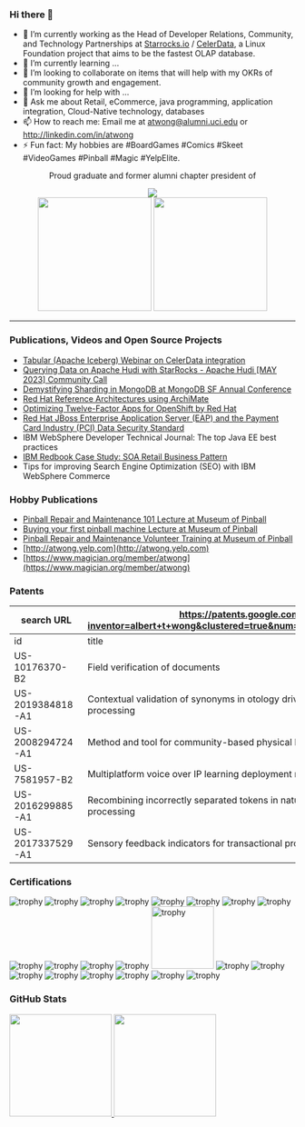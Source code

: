 ### Hi there 👋

- 🔭 I’m currently working as the Head of Developer Relations, Community, and Technology Partnerships at <a href=http://starrocks.io>Starrocks.io</a> / <a href=http://celerdata.com>CelerData</a>, a Linux Foundation project that aims to be the fastest OLAP database.
- 🌱 I’m currently learning ...
- 👯 I’m looking to collaborate on items that will help with my OKRs of community growth and engagement.
- 🤔 I’m looking for help with ...
- 💬 Ask me about Retail, eCommerce, java programming, application integration, Cloud-Native technology, databases
- 📫 How to reach me: Email me at atwong@alumni.uci.edu or http://linkedin.com/in/atwong
- ⚡ Fun fact: My hobbies are #BoardGames #Comics #Skeet #VideoGames #Pinball #Magic #YelpElite.

<div align="center">
  Proud graduate and former alumni chapter president of <p></p><a href=http://ics.uci.edu><img src=https://ics.uci.edu/wp-content/uploads/2020/06/logo-fullcolor.svg></a>
</div>

<div align="center">
  <img width=200 src=https://ikonick.com/cdn/shop/files/monopolynew-successfinal_canvas_canvas-vertical_800x800_f3dbc499-4da7-4485-a7a9-b5c47f6ceb30_640x640_crop_center.jpg?v=1684518324>
  <img width=200 src=https://ikonick.com/cdn/shop/files/monopolynew-happinessfinal_canvas_canvas-vertical_800x800_ca0527a5-96e3-464c-ad3f-31034d882516_640x640_crop_center.jpg?v=1685519551>
</div>
  
---

### Publications, Videos and Open Source Projects

- [Tabular (Apache Iceberg) Webinar on CelerData integration](https://www.youtube.com/watch?v=bAmcTrX7hCI)
- [Querying Data on Apache Hudi with StarRocks - Apache Hudi [MAY 2023] Community Call](https://www.youtube.com/watch?v=k5QmB4wmef4)
- [Demystifying Sharding in MongoDB at MongoDB SF Annual Conference](https://www.youtube.com/watch?v=8sk75-6W0ik)
- [Red Hat Reference Architectures using ArchiMate](https://github.com/alberttwong/archi_cloudnative)
- <a href="https://access.redhat.com/articles/1752483">Optimizing Twelve-Factor Apps for OpenShift by Red Hat</a>
- [Red Hat JBoss Enterprise Application Server (EAP) and the Payment Card Industry (PCI) Data Security Standard](https://access.redhat.com/articles/1752303)
- IBM WebSphere Developer Technical Journal: The top Java EE best practices
- [IBM Redbook Case Study: SOA Retail Business Pattern](https://www.redbooks.ibm.com/abstracts/redp4459.html)
- Tips for improving Search Engine Optimization (SEO) with IBM WebSphere Commerce

### Hobby Publications

- [Pinball Repair and Maintenance 101 Lecture at Museum of Pinball](https://docs.google.com/presentation/d/1T9z1QIHAD7Zl5FpS5IQhta5uxkN7DPXekaHhy5TNbjw/edit?usp=sharing)
- [Buying your first pinball machine Lecture at Museum of Pinball](https://docs.google.com/presentation/d/1wUIPCzpBDDeMunf6jlm1nsliLmKEkopaO2un71k-VRY/edit?usp=sharing)
- [Pinball Repair and Maintenance Volunteer Training at Museum of Pinball](https://docs.google.com/presentation/d/1oC25QkdXRiDE6xf_GV9VyxjrAdF7jf9XYIGuXxUgEgs/edit?usp=sharing)
- [http://atwong.yelp.com](http://atwong.yelp.com)
- [https://www.magician.org/member/atwong](https://www.magician.org/member/atwong)

### Patents

|search URL      |<a href="https://patents.google.com/?inventor=albert+t+wong&clustered=true&num=25&oq=albert+t+wong">https://patents.google.com/?inventor=albert+t+wong&clustered=true&num=25&oq=albert+t+wong</a>|
|----------------|----------------------------------------------------------------------------------------|
|id	|title        |                                                                                        |
|US-10176370-B2	|Field verification of documents |                                                                                        |
|US-2019384818-A1	|Contextual validation of synonyms in otology driven natural language processing |                                                                                        |
|US-2008294724-A1	|Method and tool for community-based physical location awareness |                                                                                        |
|US-7581957-B2	|Multiplatform voice over IP learning deployment methodology |                                                                                        |
|US-2016299885-A1	|Recombining incorrectly separated tokens in natural language processing |                                                                                        |
|US-2017337529-A1	|Sensory feedback indicators for transactional processes |                                                                                        |


### Certifications

<p align=""> 
  <img src="https://images.credly.com/size/110x110/images/6ba6b707-b2cc-4cd7-915e-0fed722885c3/image.png" alt="trophy" />
  <img src="https://images.credly.com/size/110x110/images/34bc0014-2add-4516-98ba-984596c5538b/image.png" alt="trophy" />
  <img src="https://images.credly.com/size/110x110/images/28452e24-9165-415a-9a06-80dbb835f08d/image.png" alt="trophy" />

  <img src="https://images.credly.com/size/110x110/images/6096167c-91fd-4e74-bc85-d2100672fef7/image.png" alt="trophy" />
  
  <img src="https://images.credly.com/size/110x110/images/fdac57a1-cecc-4790-89da-ac5e6121fef1/image.png" alt="trophy" />
  <img src="https://images.credly.com/size/110x110/images/572de0ba-2c59-4816-a59d-b0e1687e45ee/image.png" alt="trophy" />
  <img src="https://images.credly.com/size/110x110/images/19c4e804-54fe-4857-b022-7cfd5520596c/image.png" alt="trophy" />
  <img src="https://images.credly.com/size/110x110/images/b6cf67d4-0533-495b-acfe-9d08bb50bef1/image.png" alt="trophy" />
  <img src="https://images.credly.com/size/110x110/images/2f835cd9-20d9-4251-b478-d4b17814b850/image.png" alt="trophy" />  
  <img src="https://images.credly.com/size/110x110/images/1dd8824f-d6b6-4967-906a-7bd3c0063fae/image.png" alt="trophy" />
  <img src="https://images.credly.com/size/110x110/images/b72dbd4d-654b-499e-96cf-23c2e479ed5a/image.png" alt="trophy" />
  <img src="https://images.credly.com/size/110x110/images/f9b4de93-3647-41b9-a29c-9da66464a277/image.png" alt="trophy" />

  <img height=110 src="https://www.scrumalliance.org/ScrumRedesignDEVSite/media/ScrumAllianceMedia/Certification%20Badges/Official/SAI_BadgeSizes_DigitalBadging_CSM.png" alt="trophy" /> 

  <img src="https://images.credly.com/size/110x110/images/fccd2435-08a7-4e26-a923-dc17fa92fa04/WebSphere_Application_Server_Network_Deployment_V9.0.png" alt="trophy" />
  <img src="https://images.credly.com/size/110x110/images/539cfbad-02d0-40c9-87d9-42a3b80af4cd/Integration_Bus_v10.0.png" alt="trophy" />
  <img src="https://images.credly.com/size/110x110/images/d4028bc5-20d4-41ca-867c-954fadebd456/IBM_MQ_Developer_Essentials.png" alt="trophy" />
  <img src="https://images.credly.com/size/110x110/images/4a14f9a0-96c5-4863-a08a-0927adfcb2f9/Commerce_-_WebSphere_Found_-_v7.png" alt="trophy" />

  <img src="https://images.credly.com/size/110x110/images/be7f90cd-f3ac-4e0d-82c4-0aa5e78e7918/Architect-Experienced.png" alt="trophy" />
  <img src="https://images.credly.com/size/110x110/images/50eb2436-5a87-4357-8893-7920aabe3a5f/Parent-Issuance.png" alt="trophy" />
  <img src="https://images.credly.com/size/110x110/images/a51e9d79-63ac-4cd4-9856-08029d087014/Team-SD.png" alt="trophy" />

  <img src="https://images.credly.com/size/110x110/images/6c9b2a4b-91d5-4093-919a-7eb81cfe74ba/ITIL_Foundation.png" alt="trophy" />
</p>

### GitHub Stats

<div align="left">
  <a href="https://github.com/alberttwong">
  <img height="180em" src="https://github-readme-stats.vercel.app/api?username=alberttwong&show_icons=true&count_private=true"/>
  <img height="180em" src="https://github-readme-stats.vercel.app/api/top-langs/?username=alberttwong&layout=compact&langs_count=7"/>
</div>
